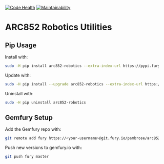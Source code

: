 [![Code Health](https://landscape.io/github/athenian-robotics/arc852-robotics/master/landscape.svg?style=flat)](https://landscape.io/github/athenian-robotics/arc852-robotics/master)
[![Maintainability](https://api.codeclimate.com/v1/badges/f1537538c97f8f4bfcb6/maintainability)](https://codeclimate.com/github/athenian-robotics/arc852-robotics/maintainability)

# ARC852 Robotics Utilities

## Pip Usage

Install with:
```bash
sudo -H pip install arc852-robotics --extra-index-url https://pypi.fury.io/pambrose/
```

Update with:
```bash
sudo -H pip install --upgrade arc852-robotics --extra-index-url https://pypi.fury.io/pambrose/
```

Uninstall with:
```bash
sudo -H pip uninstall arc852-robotics
```

## Gemfury Setup

Add the Gemfury repo with:
```bash
git remote add fury https://<your-username>@git.fury.io/pambrose/arc852-robotics.git
```

Push new versions to gemfury.io with:
```bash
git push fury master
```
